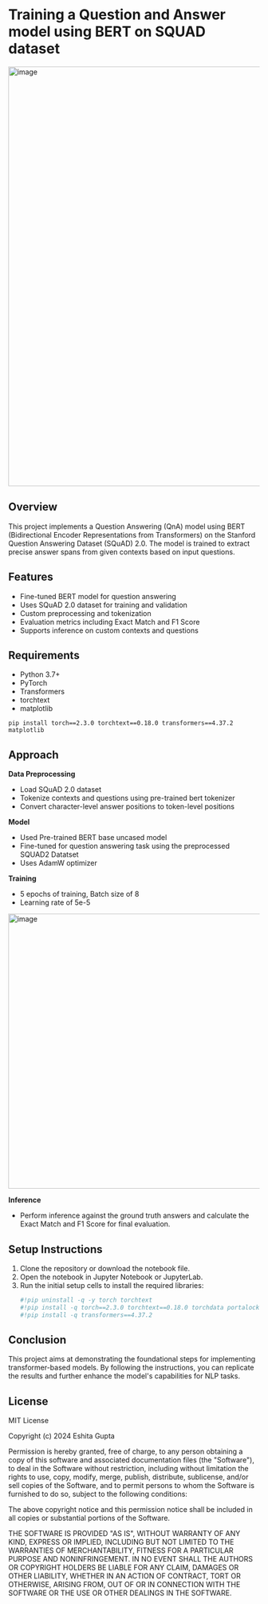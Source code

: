 <h1 aling=center>Training a Question and Answer model using BERT on SQUAD dataset</h1>

<img width="839" align=center alt="image" src="https://github.com/user-attachments/assets/b6d70952-fada-42cd-afe3-782a2e33edea" />


## Overview
This project implements a Question Answering (QnA) model using BERT (Bidirectional Encoder Representations from Transformers) on the Stanford Question Answering Dataset (SQuAD) 2.0. The model is trained to extract precise answer spans from given contexts based on input questions.

## Features

- Fine-tuned BERT model for question answering
- Uses SQuAD 2.0 dataset for training and validation
- Custom preprocessing and tokenization
- Evaluation metrics including Exact Match and F1 Score
- Supports inference on custom contexts and questions

## Requirements

- Python 3.7+
- PyTorch
- Transformers
- torchtext
- matplotlib

`pip install torch==2.3.0 torchtext==0.18.0 transformers==4.37.2 matplotlib`

## Approach
**Data Preprocessing**
- Load SQuAD 2.0 dataset
- Tokenize contexts and questions using pre-trained bert tokenizer
- Convert character-level answer positions to token-level positions

**Model**
- Used Pre-trained BERT base uncased model
- Fine-tuned for question answering task using the preprocessed SQUAD2 Datatset
- Uses AdamW optimizer

**Training**
- 5 epochs of training, Batch size of 8
- Learning rate of 5e-5

<img width="550" alt="image" src="https://github.com/user-attachments/assets/33287fe6-4359-47fb-a12c-12d13d15cb12" />


**Inference**
- Perform inference against the ground truth answers and calculate the Exact Match and F1 Score for final evaluation.

## Setup Instructions
1. Clone the repository or download the notebook file.
2. Open the notebook in Jupyter Notebook or JupyterLab.
3. Run the initial setup cells to install the required libraries:
   ```python
   #!pip uninstall -q -y torch torchtext
   #!pip install -q torch==2.3.0 torchtext==0.18.0 torchdata portalocker==2.10.0
   #!pip install -q transformers==4.37.2
   ```

## Conclusion
This project aims at demonstrating the foundational steps for implementing transformer-based models. By following the instructions, you can replicate the results and further enhance the model's capabilities for NLP tasks.

## License
MIT License

Copyright (c) 2024 Eshita Gupta

Permission is hereby granted, free of charge, to any person obtaining a copy
of this software and associated documentation files (the "Software"), to deal
in the Software without restriction, including without limitation the rights
to use, copy, modify, merge, publish, distribute, sublicense, and/or sell
copies of the Software, and to permit persons to whom the Software is
furnished to do so, subject to the following conditions:

The above copyright notice and this permission notice shall be included in all
copies or substantial portions of the Software.

THE SOFTWARE IS PROVIDED "AS IS", WITHOUT WARRANTY OF ANY KIND, EXPRESS OR
IMPLIED, INCLUDING BUT NOT LIMITED TO THE WARRANTIES OF MERCHANTABILITY,
FITNESS FOR A PARTICULAR PURPOSE AND NONINFRINGEMENT. IN NO EVENT SHALL THE
AUTHORS OR COPYRIGHT HOLDERS BE LIABLE FOR ANY CLAIM, DAMAGES OR OTHER
LIABILITY, WHETHER IN AN ACTION OF CONTRACT, TORT OR OTHERWISE, ARISING FROM,
OUT OF OR IN CONNECTION WITH THE SOFTWARE OR THE USE OR OTHER DEALINGS IN THE
SOFTWARE.
